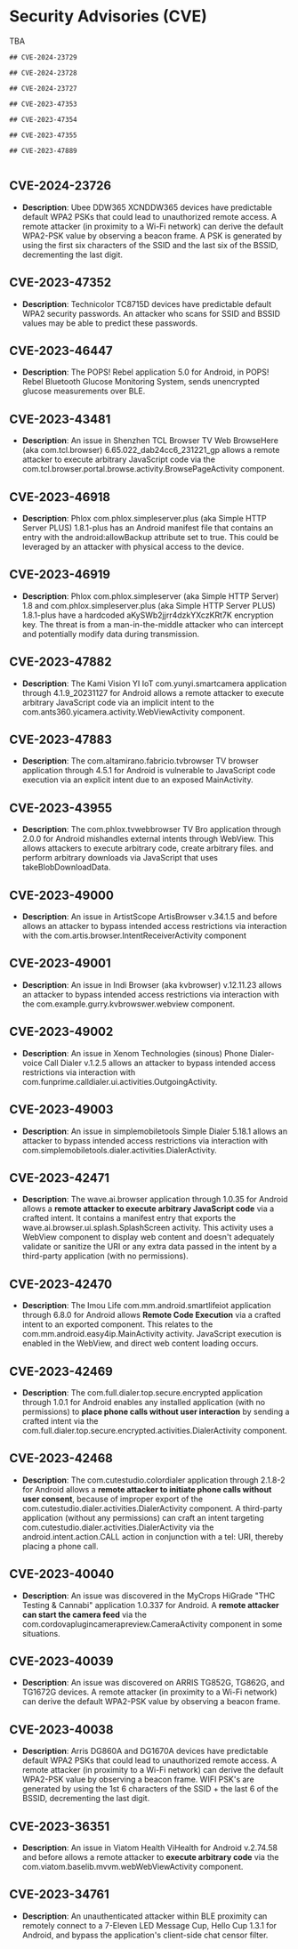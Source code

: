 # Security Advisories (CVE)

TBA
```
## CVE-2024-23729

## CVE-2024-23728

## CVE-2024-23727

## CVE-2023-47353

## CVE-2023-47354

## CVE-2023-47355

## CVE-2023-47889
 
```

## CVE-2024-23726
- **Description**: Ubee DDW365 XCNDDW365 devices have predictable default WPA2 PSKs that could lead to unauthorized remote access. A remote attacker (in proximity to a Wi-Fi network) can derive the default WPA2-PSK value by observing a beacon frame. A PSK is generated by using the first six characters of the SSID and the last six of the BSSID, decrementing the last digit.

## CVE-2023-47352
- **Description**: Technicolor TC8715D devices have predictable default WPA2 security passwords. An attacker who scans for SSID and BSSID values may be able to predict these passwords.

## CVE-2023-46447
- **Description**: The POPS! Rebel application 5.0 for Android, in POPS! Rebel Bluetooth Glucose Monitoring System, sends unencrypted glucose measurements over BLE.

## CVE-2023-43481
- **Description**: An issue in Shenzhen TCL Browser TV Web BrowseHere (aka com.tcl.browser) 6.65.022_dab24cc6_231221_gp allows a remote attacker to execute arbitrary JavaScript code via the com.tcl.browser.portal.browse.activity.BrowsePageActivity component.

## CVE-2023-46918
- **Description**: Phlox com.phlox.simpleserver.plus (aka Simple HTTP Server PLUS) 1.8.1-plus has an Android manifest file that contains an entry with the android:allowBackup attribute set to true. This could be leveraged by an attacker with physical access to the device.

## CVE-2023-46919
- **Description**: Phlox com.phlox.simpleserver (aka Simple HTTP Server) 1.8 and com.phlox.simpleserver.plus (aka Simple HTTP Server PLUS) 1.8.1-plus have a hardcoded aKySWb2jjrr4dzkYXczKRt7K encryption key. The threat is from a man-in-the-middle attacker who can intercept and potentially modify data during transmission.

## CVE-2023-47882
- **Description**: The Kami Vision YI IoT com.yunyi.smartcamera application through 4.1.9_20231127 for Android allows a remote attacker to execute arbitrary JavaScript code via an implicit intent to the com.ants360.yicamera.activity.WebViewActivity component.

## CVE-2023-47883
- **Description**: The com.altamirano.fabricio.tvbrowser TV browser application through 4.5.1 for Android is vulnerable to JavaScript code execution via an explicit intent due to an exposed MainActivity.

## CVE-2023-43955
- **Description**: The com.phlox.tvwebbrowser TV Bro application through 2.0.0 for Android mishandles external intents through WebView. This allows attackers to execute arbitrary code, create arbitrary files. and perform arbitrary downloads via JavaScript that uses takeBlobDownloadData.
  
## CVE-2023-49000

- **Description**: An issue in ArtistScope ArtisBrowser v.34.1.5 and before allows an attacker to bypass intended access restrictions
via interaction with the com.artis.browser.IntentReceiverActivity component
 
## CVE-2023-49001

- **Description**: An issue in Indi Browser (aka kvbrowser) v.12.11.23 allows an attacker to bypass intended access restrictions via interaction with the com.example.gurry.kvbrowswer.webview component.
  
## CVE-2023-49002

- **Description**: An issue in Xenom Technologies (sinous) Phone Dialer-voice Call Dialer v.1.2.5 allows an attacker to bypass intended access restrictions via interaction with com.funprime.calldialer.ui.activities.OutgoingActivity.

## CVE-2023-49003

- **Description**: An issue in simplemobiletools Simple Dialer 5.18.1 allows an attacker to bypass intended access restrictions via interaction with com.simplemobiletools.dialer.activities.DialerActivity.

## CVE-2023-42471

- **Description**: The wave.ai.browser application through 1.0.35 for Android allows a **remote attacker to execute arbitrary JavaScript code** via a crafted intent. It contains a manifest entry that exports the wave.ai.browser.ui.splash.SplashScreen activity. This activity uses a WebView component to display web content and doesn't adequately validate or sanitize the URI or any extra data passed in the intent by a third-party application (with no permissions).

## CVE-2023-42470

- **Description**: The Imou Life com.mm.android.smartlifeiot application through 6.8.0 for Android allows **Remote Code Execution** via a crafted intent to an exported component. This relates to the com.mm.android.easy4ip.MainActivity activity. JavaScript execution is enabled in the WebView, and direct web content loading occurs.

## CVE-2023-42469

- **Description**: The com.full.dialer.top.secure.encrypted application through 1.0.1 for Android enables any installed application (with no permissions) to **place phone calls without user interaction** by sending a crafted intent via the com.full.dialer.top.secure.encrypted.activities.DialerActivity component.

## CVE-2023-42468

- **Description**: The com.cutestudio.colordialer application through 2.1.8-2 for Android allows a **remote attacker to initiate phone calls without user consent**, because of improper export of the com.cutestudio.dialer.activities.DialerActivity component. A third-party application (without any permissions) can craft an intent targeting com.cutestudio.dialer.activities.DialerActivity via the android.intent.action.CALL action in conjunction with a tel: URI, thereby placing a phone call.

## CVE-2023-40040

- **Description**: An issue was discovered in the MyCrops HiGrade "THC Testing & Cannabi" application 1.0.337 for Android. A **remote attacker can start the camera feed** via the com.cordovaplugincamerapreview.CameraActivity component in some situations.


## CVE-2023-40039

- **Description**: An issue was discovered on ARRIS TG852G, TG862G, and TG1672G devices. A remote attacker (in proximity to a Wi-Fi network) can derive the default WPA2-PSK value by observing a beacon frame.

## CVE-2023-40038

- **Description**: Arris DG860A and DG1670A devices have predictable default WPA2 PSKs that could lead to unauthorized remote access. A remote attacker (in proximity to a Wi-Fi network) can derive the default WPA2-PSK value by observing a beacon frame. 
WIFI PSK's are generated by using the 1st 6 characters of the SSID + the last 6 of the BSSID, decrementing the last digit.

## CVE-2023-36351

- **Description**: An issue in Viatom Health ViHealth for Android v.2.74.58 and before allows a remote attacker to **execute arbitrary code** via the com.viatom.baselib.mvvm.webWebViewActivity component.

## CVE-2023-34761

- **Description**: An unauthenticated attacker within BLE proximity can remotely connect to a 7-Eleven LED Message Cup, Hello Cup 1.3.1 for Android, and bypass the application's client-side chat censor filter.

